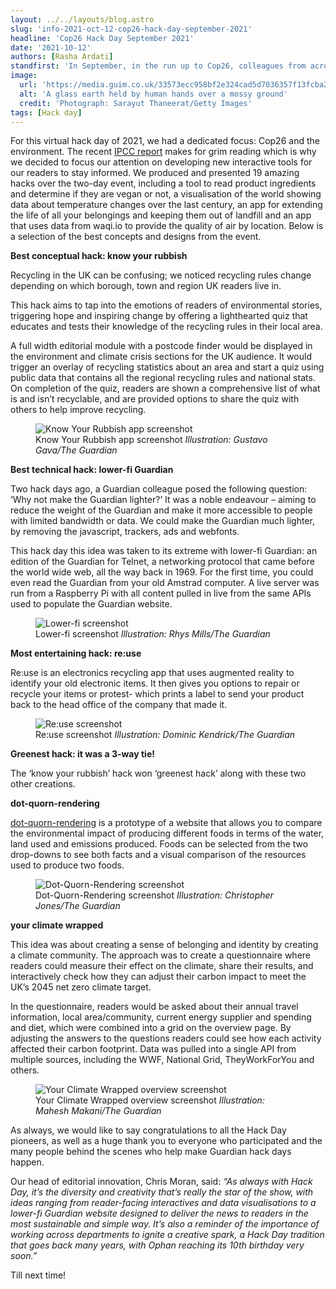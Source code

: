 ```yaml
---
layout: ../../layouts/blog.astro
slug: 'info-2021-oct-12-cop26-hack-day-september-2021'
headline: 'Cop26 Hack Day September 2021'
date: '2021-10-12'
authors: [Rasha Ardati]
standfirst: 'In September, in the run up to Cop26, colleagues from across the product and engineering department, as well as other parts of the organisation, came together for another exciting remote hack day focused on the climate crisis'
image:
  url: 'https://media.guim.co.uk/33573ecc958bf2e324cad5d7036357f13fcba270/0_197_6048_3630/6048.jpg'
  alt: 'A glass earth held by human hands over a mossy ground'
  credit: 'Photograph: Sarayut Thaneerat/Getty Images'
tags: [Hack day]
---
```


For this virtual hack day of 2021, we had a dedicated focus: Cop26 and the environment. The recent [IPCC report](https://www.ipcc.ch/report/sixth-assessment-report-working-group-i/) makes for grim reading which is why we decided to focus our attention on developing new interactive tools for our readers to stay informed. We produced and presented 19 amazing hacks over the two-day event, including a tool to read product ingredients and determine if they are vegan or not, a visualisation of the world showing data about temperature changes over the last century, an app for extending the life of all your belongings and keeping them out of landfill and an app that uses data from waqi.io to provide the quality of air by location. Below is a selection of the best concepts and designs from the event.

**Best conceptual hack: know your rubbish**

Recycling in the UK can be confusing; we noticed recycling rules change depending on which borough, town and region UK readers live in.

This hack aims to tap into the emotions of readers of environmental stories, triggering hope and inspiring change by offering a lighthearted quiz that educates and tests their knowledge of the recycling rules in their local area.

A full width editorial module with a postcode finder would be displayed in the environment and climate crisis sections for the UK audience. It would trigger an overlay of recycling statistics about an area and start a quiz using public data that contains all the regional recycling rules and national stats. On completion of the quiz, readers are shown a comprehensive list of what is and isn’t recyclable, and are provided options to share the quiz with others to help improve recycling.


   <figure>
   <img alt="Know Your Rubbish app screenshot" src="https://i.guim.co.uk/img/media/c8ac3f408e242d436f5330db7ddace5072835bef/8_0_1290_774/master/1290.jpg?width=620&quality=45&auto=format&fit=max&dpr=2&s=7b58a10b6889124ac345fc91e44671d4" loading="lazy" />
   <figcaption>
     Know Your Rubbish app screenshot
    <i>Illustration: Gustavo Gava/The Guardian</i>
    </figcaption>
    </figure>

**Best technical hack: lower-fi Guardian**

Two hack days ago, a Guardian colleague posed the following question: ‘Why not make the Guardian lighter?’ It was a noble endeavour – aiming to reduce the weight of the Guardian and make it more accessible to people with limited bandwidth or data. We could make the Guardian much lighter, by removing the javascript, trackers, ads and webfonts.

This hack day this idea was taken to its extreme with lower-fi Guardian: an edition of the Guardian for Telnet, a networking protocol that came before the world wide web, all the way back in 1969. For the first time, you could even read the Guardian from your old Amstrad computer. A live server was run from a Raspberry Pi with all content pulled in live from the same APIs used to populate the Guardian website.


   <figure>
   <img alt="Lower-fi screenshot" src="https://i.guim.co.uk/img/media/2f3a940149967318b283392610d40e1609430379/12_61_1753_1051/master/1753.jpg?width=620&quality=45&auto=format&fit=max&dpr=2&s=a9c08b7e4580bf03d5e8aeefcef82551" loading="lazy" />
   <figcaption>
     Lower-fi screenshot
    <i>Illustration: Rhys Mills/The Guardian</i>
    </figcaption>
    </figure>

**Most entertaining hack: re:use**

Re:use is an electronics recycling app that uses augmented reality to identify your old electronic items. It then gives you options to repair or recycle your items or protest- which prints a label to send your product back to the head office of the company that made it.


   <figure>
   <img alt="Re:use screenshot" src="https://i.guim.co.uk/img/media/fc6ef0ef0e9aa063e409a5aba2a8ef6e82dc5dcf/0_0_425_671/master/425.jpg?width=620&quality=45&auto=format&fit=max&dpr=2&s=3d9be6b1f97627609f2edc996c181188" loading="lazy" />
   <figcaption>
     Re:use screenshot
    <i>Illustration: Dominic Kendrick/The Guardian</i>
    </figcaption>
    </figure>

**Greenest hack: it was a 3-way tie!**

The ‘know your rubbish’ hack won ‘greenest hack’ along with these two other creations.

**dot-quorn-rendering**

[dot-quorn-rendering](https://dot-quorn-rendering.netlify.app/) is a prototype of a website that allows you to compare the environmental impact of producing different foods in terms of the water, land used and emissions produced. Foods can be selected from the two drop-downs to see both facts and a visual comparison of the resources used to produce two foods.


   <figure>
   <img alt="Dot-Quorn-Rendering screenshot" src="https://i.guim.co.uk/img/media/8a38dc251d82b6fb3ab77883085c7755b1af7f1e/57_131_1416_849/master/1416.png?width=620&quality=45&auto=format&fit=max&dpr=2&s=82b136bdbb667b7a58509da4a40a58ae" loading="lazy" />
   <figcaption>
     Dot-Quorn-Rendering screenshot
    <i>Illustration: Christopher Jones/The Guardian</i>
    </figcaption>
    </figure>

**your climate wrapped**

This idea was about creating a sense of belonging and identity by creating a climate community. The approach was to create a questionnaire where readers could measure their effect on the climate, share their results, and interactively check how they can adjust their carbon impact to meet the UK’s 2045 net zero climate target.

In the questionnaire, readers would be asked about their annual travel information, local area/community, current energy supplier and spending and diet, which were combined into a grid on the overview page. By adjusting the answers to the questions readers could see how each activity affected their carbon footprint. Data was pulled into a single API from multiple sources, including the WWF, National Grid, TheyWorkForYou and others.


   <figure>
   <img alt="Your Climate Wrapped overview screenshot" src="https://i.guim.co.uk/img/media/aa09119d37a7290332170688cc5601f3c8469171/87_0_1728_1038/master/1728.jpg?width=620&quality=45&auto=format&fit=max&dpr=2&s=c2167e7d0adbd72549af1db3dcd25ff8" loading="lazy" />
   <figcaption>
     Your Climate Wrapped overview screenshot
    <i>Illustration: Mahesh Makani/The Guardian</i>
    </figcaption>
    </figure>

As always, we would like to say congratulations to all the Hack Day pioneers, as well as a huge thank you to everyone who participated and the many people behind the scenes who help make Guardian hack days happen.

Our head of editorial innovation, Chris Moran, said: _“As always with Hack Day, it’s the diversity and creativity that’s really the star of the show, with ideas ranging from reader-facing interactives and data visualisations to a lower-fi Guardian website designed to deliver the news to readers in the most sustainable and simple way. It’s also a reminder of the importance of working across departments to ignite a creative spark, a Hack Day tradition that goes back many years, with Ophan reaching its 10th birthday very soon.”_

Till next time!
